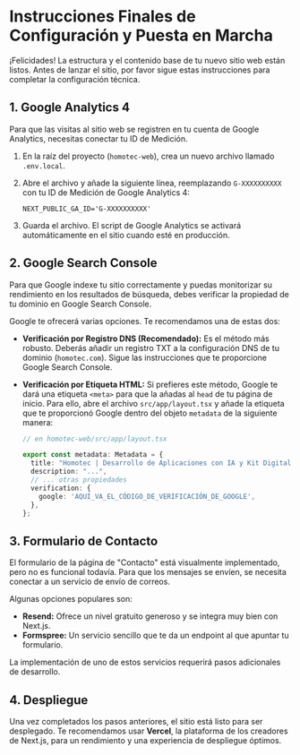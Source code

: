 # Instrucciones Finales de Configuración y Puesta en Marcha

¡Felicidades! La estructura y el contenido base de tu nuevo sitio web están listos. Antes de lanzar el sitio, por favor sigue estas instrucciones para completar la configuración técnica.

## 1. Google Analytics 4

Para que las visitas al sitio web se registren en tu cuenta de Google Analytics, necesitas conectar tu ID de Medición.

1.  En la raíz del proyecto (`homotec-web`), crea un nuevo archivo llamado `.env.local`.
2.  Abre el archivo y añade la siguiente línea, reemplazando `G-XXXXXXXXXX` con tu ID de Medición de Google Analytics 4:

    ```
    NEXT_PUBLIC_GA_ID='G-XXXXXXXXXX'
    ```

3.  Guarda el archivo. El script de Google Analytics se activará automáticamente en el sitio cuando esté en producción.

## 2. Google Search Console

Para que Google indexe tu sitio correctamente y puedas monitorizar su rendimiento en los resultados de búsqueda, debes verificar la propiedad de tu dominio en Google Search Console.

Google te ofrecerá varias opciones. Te recomendamos una de estas dos:

*   **Verificación por Registro DNS (Recomendado):** Es el método más robusto. Deberás añadir un registro TXT a la configuración DNS de tu dominio (`homotec.com`). Sigue las instrucciones que te proporcione Google Search Console.
*   **Verificación por Etiqueta HTML:** Si prefieres este método, Google te dará una etiqueta `<meta>` para que la añadas al `head` de tu página de inicio. Para ello, abre el archivo `src/app/layout.tsx` y añade la etiqueta que te proporcionó Google dentro del objeto `metadata` de la siguiente manera:

    ```typescript
    // en homotec-web/src/app/layout.tsx

    export const metadata: Metadata = {
      title: "Homotec | Desarrollo de Aplicaciones con IA y Kit Digital",
      description: "...",
      // ... otras propiedades
      verification: {
        google: 'AQUÍ_VA_EL_CÓDIGO_DE_VERIFICACIÓN_DE_GOOGLE',
      },
    };
    ```

## 3. Formulario de Contacto

El formulario de la página de "Contacto" está visualmente implementado, pero no es funcional todavía. Para que los mensajes se envíen, se necesita conectar a un servicio de envío de correos.

Algunas opciones populares son:
*   **Resend:** Ofrece un nivel gratuito generoso y se integra muy bien con Next.js.
*   **Formspree:** Un servicio sencillo que te da un endpoint al que apuntar tu formulario.

La implementación de uno de estos servicios requerirá pasos adicionales de desarrollo.

## 4. Despliegue

Una vez completados los pasos anteriores, el sitio está listo para ser desplegado. Te recomendamos usar **Vercel**, la plataforma de los creadores de Next.js, para un rendimiento y una experiencia de despliegue óptimos. 